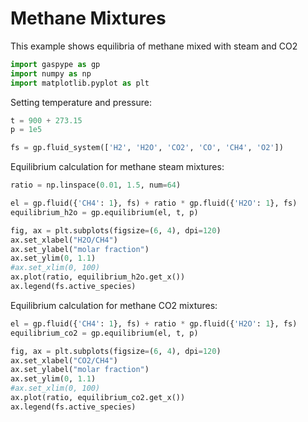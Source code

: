 # Methane Mixtures

This example shows equilibria of methane mixed with steam and CO2


```python
import gaspype as gp
import numpy as np
import matplotlib.pyplot as plt
```

Setting temperature and pressure:


```python
t = 900 + 273.15
p = 1e5

fs = gp.fluid_system(['H2', 'H2O', 'CO2', 'CO', 'CH4', 'O2'])
```

Equilibrium calculation for methane steam mixtures:


```python
ratio = np.linspace(0.01, 1.5, num=64)

el = gp.fluid({'CH4': 1}, fs) + ratio * gp.fluid({'H2O': 1}, fs)
equilibrium_h2o = gp.equilibrium(el, t, p)
```


```python
fig, ax = plt.subplots(figsize=(6, 4), dpi=120)
ax.set_xlabel("H2O/CH4")
ax.set_ylabel("molar fraction")
ax.set_ylim(0, 1.1)
#ax.set_xlim(0, 100)
ax.plot(ratio, equilibrium_h2o.get_x())
ax.legend(fs.active_species)
```

Equilibrium calculation for methane CO2 mixtures:


```python
el = gp.fluid({'CH4': 1}, fs) + ratio * gp.fluid({'H2O': 1}, fs)
equilibrium_co2 = gp.equilibrium(el, t, p)
```


```python
fig, ax = plt.subplots(figsize=(6, 4), dpi=120)
ax.set_xlabel("CO2/CH4")
ax.set_ylabel("molar fraction")
ax.set_ylim(0, 1.1)
#ax.set_xlim(0, 100)
ax.plot(ratio, equilibrium_co2.get_x())
ax.legend(fs.active_species)
```
